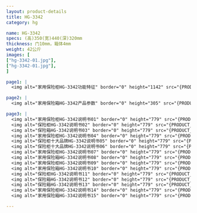 ```yaml
---
layout: product-details
title: HG-3342
category: hg

name: HG-3342
specs: (高)350(宽)440(深)320mm
thickness: 门10mm，箱体4mm
weight: 42公斤
images: [
["hg-3342-01.jpg"],
["hg-3342-01.jpg"],
]

page1: |
  <img alt="家用保险柜HG-3342功能特征" border="0" height="1142" src="{PRODUCT_IMAGES}products/hg-gn.jpg" width="538" />

page2: |
  <img alt="家用保险箱HG-3342产品参数" border="0" height="305" src="{PRODUCT_IMAGES}products/hg-cpcs.jpg" width="538" />

page3: |
  <img alt="家用保险柜HG-3342说明书01" border="0" height="779" src="{PRODUCT_IMAGES}products/hg-sm01.jpg" width="528" /><br />
  <img alt="保险柜HG-3342说明书02" border="0" height="779" src="{PRODUCT_IMAGES}products/hg-sm02.jpg" width="528" /><br />
  <img alt="保险箱HG-3342说明书03" border="0" height="779" src="{PRODUCT_IMAGES}products/hg-sm03.jpg" width="528" /><br />
  <img alt="家用保险柜HG-3342说明书04" border="0" height="779" src="{PRODUCT_IMAGES}products/hg-sm04.jpg" width="528" /><br />
  <img alt="保险柜十大品牌HG-3342说明书05" border="0" height="779" src="{PRODUCT_IMAGES}products/hg-sm05.jpg" width="528" /><br />
  <img alt="保险柜十大品牌HG-3342说明书06" border="0" height="779" src="{PRODUCT_IMAGES}products/hg-sm06.jpg" width="528" /><br />
  <img alt="家用保险柜HG-3342说明书07" border="0" height="779" src="{PRODUCT_IMAGES}products/hg-sm07.jpg" width="528" /><br />
  <img alt="家用保险箱HG-3342说明书08" border="0" height="779" src="{PRODUCT_IMAGES}products/hg-sm08.jpg" width="528" /><br />
  <img alt="家用保险柜HG-3342说明书09" border="0" height="779" src="{PRODUCT_IMAGES}products/hg-sm09.jpg" width="528" /><br />
  <img alt="家用保险箱HG-3342说明书10" border="0" height="779" src="{PRODUCT_IMAGES}products/hg-sm10.jpg" width="528" /><br />
  <img alt="保险柜HG-3342说明书11" border="0" height="779" src="{PRODUCT_IMAGES}products/hg-sm11.jpg" width="528" /><br />
  <img alt="保险箱HG-3342说明书12" border="0" height="779" src="{PRODUCT_IMAGES}products/hg-sm12.jpg" width="528" /><br />
  <img alt="保险箱HG-3342说明书13" border="0" height="779" src="{PRODUCT_IMAGES}products/hg-sm13.jpg" width="528" /><br />
  <img alt="家用保险柜HG-3342说明书14" border="0" height="779" src="{PRODUCT_IMAGES}products/hg-sm14.jpg" width="528" /><br />
  <img alt="家用保险箱HG-3342说明书15" border="0" height="779" src="{PRODUCT_IMAGES}products/hg-sm15.jpg" width="528" />

---
```

